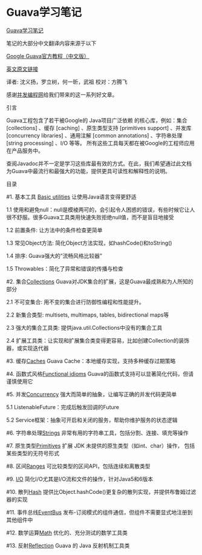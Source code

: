Guava学习笔记
======

[Guava学习笔记](http://xionglie.github.io/notes-learning-guava)

笔记的大部分中文翻译内容来源于以下

[Google Guava官方教程（中文版）](http://ifeve.com/google-guava/)

[英文原文链接](http://code.google.com/p/guava-libraries/wiki/GuavaExplained)

译者: 沈义扬，罗立树，何一昕，武祖  校对：方腾飞

感谢[并发编程网](http://ifeve.com/)给我们带来的这一系列好文章。

引言

Guava工程包含了若干被Google的 Java项目广泛依赖 的核心库，例如：集合 [collections] 、缓存 [caching] 、原生类型支持 [primitives support] 、并发库 [concurrency libraries] 、通用注解 [common annotations] 、字符串处理 [string processing] 、I/O 等等。 所有这些工具每天都在被Google的工程师应用在产品服务中。

查阅Javadoc并不一定是学习这些库最有效的方式。在此，我们希望通过此文档为Guava中最流行和最强大的功能，提供更具可读性和解释性的说明。

目录

#1. 基本工具 [Basic utilities](BasicUtilities/README.md)
让使用Java语言变得更舒适

1.1 使用和避免null：null是模棱两可的，会引起令人困惑的错误，有些时候它让人很不舒服。很多Guava工具类用快速失败拒绝null值，而不是盲目地接受

1.2 前置条件: 让方法中的条件检查更简单

1.3 常见Object方法: 简化Object方法实现，如hashCode()和toString()

1.4 排序: Guava强大的”流畅风格比较器”

1.5 Throwables：简化了异常和错误的传播与检查

#2. 集合[Collections](Collections/README.md)
Guava对JDK集合的扩展，这是Guava最成熟和为人所知的部分

2.1 不可变集合: 用不变的集合进行防御性编程和性能提升。

2.2 新集合类型: multisets, multimaps, tables, bidirectional maps等

2.3 强大的集合工具类: 提供java.util.Collections中没有的集合工具

2.4 扩展工具类：让实现和扩展集合类变得更容易，比如创建Collection的装饰器，或实现迭代器

#3. 缓存[Caches](Caches/README.md)
Guava Cache：本地缓存实现，支持多种缓存过期策略

#4. 函数式风格[Functional idioms](FunctionalIdioms/README.md)
Guava的函数式支持可以显著简化代码，但请谨慎使用它

#5. 并发[Concurrency](Concurrency/README.md)
强大而简单的抽象，让编写正确的并发代码更简单

5.1 ListenableFuture：完成后触发回调的Future

5.2 Service框架：抽象可开启和关闭的服务，帮助你维护服务的状态逻辑

#6. 字符串处理[Strings](Strings/README.md)
非常有用的字符串工具，包括分割、连接、填充等操作

#7. 原生类型[Primitives](Primitives/README.md)
扩展 JDK 未提供的原生类型（如int、char）操作， 包括某些类型的无符号形式

#8. 区间[Ranges](Ranges/README.md)
可比较类型的区间API，包括连续和离散类型

#9. [I/O](IO/README.md)
简化I/O尤其是I/O流和文件的操作，针对Java5和6版本

#10. 散列[Hash](Hash/README.md)
提供比Object.hashCode()更复杂的散列实现，并提供布鲁姆过滤器的实现

#11. 事件总线[EventBus](EventBus/README.md)
发布-订阅模式的组件通信，但组件不需要显式地注册到其他组件中

#12. 数学运算[Math](Math/README.md)
优化的、充分测试的数学工具类

#13. 反射[Reflection](Reflection/README.md)
Guava 的 Java 反射机制工具类

